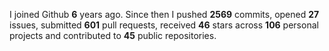 
I joined Github **6** years ago. Since then I pushed **2569** commits, opened **27** issues, submitted **601** pull requests, received **46** stars across **106** personal projects and contributed to **45** public repositories.
